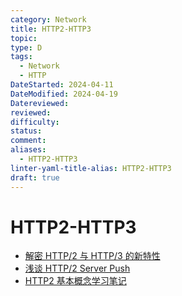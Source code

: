 ```yaml
---
category: Network
title: HTTP2-HTTP3
topic: 
type: D
tags:
  - Network
  - HTTP
DateStarted: 2024-04-11
DateModified: 2024-04-19
Datereviewed: 
reviewed: 
difficulty: 
status: 
comment: 
aliases:
  - HTTP2-HTTP3
linter-yaml-title-alias: HTTP2-HTTP3
draft: true
---
```


# HTTP2-HTTP3

- [解密 HTTP/2 与 HTTP/3 的新特性](https://link.juejin.cn?target=https%3A%2F%2Fsegmentfault.com%2Fa%2F1190000020714686%23articleHeader16 "https://segmentfault.com/a/1190000020714686#articleHeader16")
- [浅谈 HTTP/2 Server Push](https://link.juejin.cn?target=https%3A%2F%2Fzhuanlan.zhihu.com%2Fp%2F26757514 "https://zhuanlan.zhihu.com/p/26757514")
- [HTTP2 基本概念学习笔记](https://juejin.cn/post/6844903589635162120 "https://juejin.cn/post/6844903589635162120")
